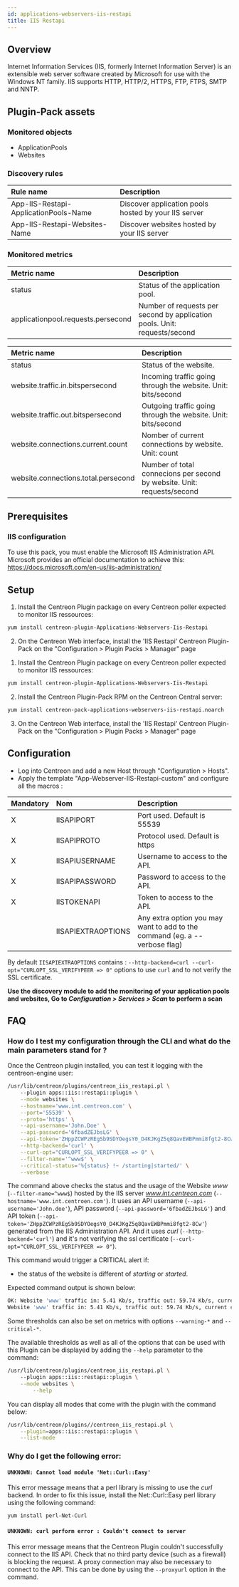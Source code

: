 ```yaml
---
id: applications-webservers-iis-restapi
title: IIS Restapi
---
```


## Overview

Internet Information Services (IIS, formerly Internet Information Server) is an extensible web server software created by Microsoft for use with the Windows NT family. IIS supports HTTP, HTTP/2, HTTPS, FTP, FTPS, SMTP and NNTP.

## Plugin-Pack assets

### Monitored objects

* ApplicationPools
* Websites

### Discovery rules

<!--Services-->

| Rule name                             | Description                                          |
| :------------------------------------ | :--------------------------------------------------- |
| App-IIS-Restapi-ApplicationPools-Name | Discover application pools hosted by your IIS server |
| App-IIS-Restapi-Websites-Name         | Discover websites hosted by your IIS server          |


### Monitored metrics 

<!--DOCUSAURUS_CODE_TABS-->

<!--ApplicationPools-->

| Metric name                        | Description                                                               |
| :--------------------------------- | :------------------------------------------------------------------------ |
| status                             | Status of the application pool.                                           |
| applicationpool.requests.persecond | Number of requests per second by application pools. Unit: requests/second |

<!--Websites-->

| Metric name                         | Description                                                             |
| :---------------------------------- | :---------------------------------------------------------------------- |
| status                              | Status of the website.                                                  |
| website.traffic.in.bitspersecond    | Incoming traffic going through the website. Unit: bits/second           |
| website.traffic.out.bitspersecond   | Outgoing traffic going through the website. Unit: bits/second           |
| website.connections.current.count   | Nomber of current connections by website. Unit: count                   |
| website.connections.total.persecond | Number of total connecions per second by website. Unit: requests/second |

<!--END_DOCUSAURUS_CODE_TABS-->

## Prerequisites

### IIS configuration

To use this pack, you must enable the Microsoft IIS Administration API. Microsoft provides an official documentation to achieve this: https://docs.microsoft.com/en-us/iis-administration/

## Setup 

<!--DOCUSAURUS_CODE_TABS-->

<!--Online IMP Licence & IT-100 Editions-->

1. Install the Centreon Plugin package on every Centreon poller expected to monitor IIS ressources:

```bash
yum install centreon-plugin-Applications-Webservers-Iis-Restapi
```

2. On the Centreon Web interface, install the 'IIS Restapi' Centreon Plugin-Pack on the "Configuration > Plugin Packs > Manager" page

<!--Offline IMP License-->

1. Install the Centreon Plugin package on every Centreon poller expected to monitor IIS ressources:

```bash
yum install centreon-plugin-Applications-Webservers-Iis-Restapi
```

2. Install the Centreon Plugin-Pack RPM on the Centreon Central server:

```bash
yum install centreon-pack-applications-webservers-iis-restapi.noarch
```

3. On the Centreon Web interface, install the 'IIS Restapi' Centreon Plugin-Pack on the "Configuration > Plugin Packs > Manager" page

<!--END_DOCUSAURUS_CODE_TABS-->

## Configuration

* Log into Centreon and add a new Host through "Configuration > Hosts".
* Apply the template "App-Webserver-IIS-Restapi-custom" and configure all the macros :

| Mandatory   | Nom                | Description                                                                |
| :---------- | :----------------- | :------------------------------------------------------------------------- |
| X           | IISAPIPORT         | Port used. Default is 55539                                                |
| X           | IISAPIPROTO        | Protocol used. Default is https                                            |
| X           | IISAPIUSERNAME     | Username to access to the API.                                             |
| X           | IISAPIPASSWORD     | Password to access to the API.                                             |
| X           | IISTOKENAPI        | Token to access to the API.                                                |
|             | IISAPIEXTRAOPTIONS | Any extra option you may want to add to the command (eg. a --verbose flag) |

By default ```IISAPIEXTRAOPTIONS``` contains : ```--http-backend=curl --curl-opt="CURLOPT_SSL_VERIFYPEER => 0"``` options to use ```curl``` and to not verify the SSL certificate.

**Use the discovery module to add the monitoring of your application pools and websites, Go to *Configuration > Services > Scan* to perform a scan**

## FAQ

### How do I test my configuration through the CLI and what do the main parameters stand for ? 

Once the Centreon plugin installed, you can test it logging with the centreon-engine user:

```bash
/usr/lib/centreon/plugins/centreon_iis_restapi.pl \	
	--plugin apps::iis::restapi::plugin \
	--mode websites \
	--hostname='www.int.centreon.com' \
	--port='55539' \
	--proto='https' \
	--api-username='John.Doe' \
	--api-password='6fbadZEJbsLG' \
	--api-token='ZHppZCWPzREgSb9SDYOegsY0_D4KJKgZ5q8QavEWBPmmi8fgt2-8Cw' \
	--http-backend='curl' \
	--curl-opt="CURLOPT_SSL_VERIFYPEER => 0" \
	--filter-name='^www$' \
	--critical-status='%{status} !~ /starting|started/' \
	--verbose
```

The command above checks the status and the usage of the Website *www* (```--filter-name=^www$```) hosted by the IIS server *www.int.centreon.com* (```--hostname='www.int.centroen.com'```).
It uses an API username (```--api-username='John.doe'```), API password (```--api-password='6fbadZEJbsLG'```) and API token (```--api-token='ZHppZCWPzREgSb9SDYOegsY0_D4KJKgZ5q8QavEWBPmmi8fgt2-8Cw'```) generated from the IIS Administration API.
And it uses *curl* (```--http-backend='curl'```) and it's not verifying the ssl certificate (```--curl-opt="CURLOPT_SSL_VERIFYPEER => 0"```).

This command would trigger a CRITICAL alert if:
  * the status of the website is different of *starting* or *started*.

Expected command output is shown below:

```bash
OK: Website 'www' traffic in: 5.41 Kb/s, traffic out: 59.74 Kb/s, current connections: 0, total connections: 8.05/s | 'www#website.traffic.in.bitspersecond'=5407.86206896552b/s;;;0; 'www#website.traffic.out.bitspersecond'=59744b/s;;;0; 'www#website.connections.current.count'=0;;;0; 'www#website.connections.total.persecond'=8.05/s;;;0;
Website 'www' traffic in: 5.41 Kb/s, traffic out: 59.74 Kb/s, current connections: 0, total connections: 8.05/s
```

Some thresholds can also be set on metrics with options ```--warning-*``` and ```--critical-*```.

The available thresholds as well as all of the options that can be used with this Plugin can be displayed by adding the ```--help``` parameter to the command:

```bash
/usr/lib/centreon/plugins/centreon_iis_restapi.pl \	
	--plugin apps::iis::restapi::plugin \
	--mode websites \
        --help
```
You can display all modes that come with the plugin with the command below: 

```bash
/usr/lib/centreon/plugins//centreon_iis_restapi.pl \
    --plugin=apps::iis::restapi::plugin \
    --list-mode
```

### Why do I get the following error: 

#### ```UNKNOWN: Cannot load module 'Net::Curl::Easy'```

This error message means that a perl library is missing to use the *curl* backend.
In order to fix this issue, install the Net::Curl::Easy perl library using the following command:

```bash
yum install perl-Net-Curl
```

#### ```UNKNOWN: curl perform error : Couldn't connect to server```

This error message means that the Centreon Plugin couldn't successfully connect to the IIS API.
Check that no third party device (such as a firewall) is blocking the request.
A proxy connection may also be necessary to connect to the API. This can be done by using the ```--proxyurl``` option in the command.

